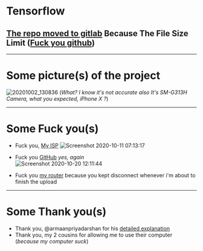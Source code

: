 # Tensorflow

## [**The repo moved to gitlab**](https://gitlab.com/EsmailELBoBDev2/Tensorflow-Cancer-Object-Detection) Because The File Size Limit ([Fuck you github](https://docs.github.com/en/free-pro-team@latest/github/managing-large-files/about-git-large-file-storage))
___
# Some picture(s) of the project 
![20201002_130836](https://user-images.githubusercontent.com/28893833/95814185-0d658580-0d1a-11eb-9bb6-997d7d082d4f.jpg) (*What? I know it's not accurate also It's SM-G313H Camera, what you expected, iPhone X ?*)
____
# Some Fuck you(s)
* Fuck you, [My ISP](http://te.eg/) ![Screenshot 2020-10-11 07:13:17](https://user-images.githubusercontent.com/28893833/95814079-c7a8bd00-0d19-11eb-98f7-c6fea380cf2c.png) 

* Fuck you [GitHub](http://github.com/) *yes, again* <br> ![Screenshot 2020-10-20 12:11:44](https://user-images.githubusercontent.com/28893833/96572714-78402f00-12cd-11eb-82e0-47c266adbd10.png)

* Fuck you [my router](http://te.eg/) because you kept disconnect whenever i'm about to finish the upload
___
# Some Thank you(s)
* Thank you, @armaanpriyadarshan for his [detailed explanation](https://github.com/armaanpriyadarshan/Training-a-Custom-TensorFlow-2.X-Object-Detector)
* Thank you, my 2 cousins for allowing me to use their computer (*because my computer suck*)

